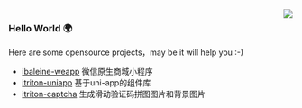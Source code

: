 <img align="right" src="https://github-readme-stats.vercel.app/api?username=icjs-cc&show_icons=true&icon_color=79FE96&text_color=718096&bg_color=ffffff&hide_title=true" />

### Hello World 🌍

Here are some opensource projects，may be it will help you :-)
* [ibaleine-weapp](https://github.com/icjs-cc/ibaleine-weapp) 微信原生商城小程序
* [itriton-uniapp](https://github.com/icjs-cc/itriton-uniapp) 基于uni-app的组件库
* [itriton-captcha](https://github.com/icjs-cc/itriton-captcha) 生成滑动验证码拼图图片和背景图片
